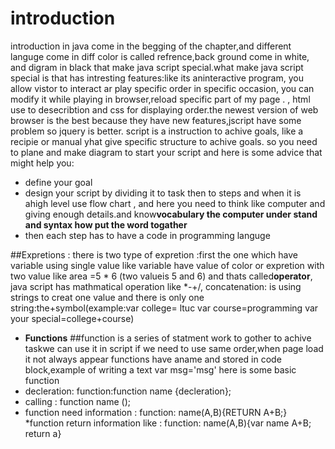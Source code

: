 # introduction
 introduction in java come in the begging of the chapter,and different languge come in diff color is called refrence,back ground come in white, 
and digram in black that make java script special.what make java script special is that has intresting features:like its aninteractive program,
you allow vistor to interact ar play specific order in specific occasion, you can modify it while playing in browser,reload specific part of my page .
, html use to desecribtion and css for displaying order.the newest version of web browser is the best because they have new features,jscript have some problem so jquery is better.
script is a instruction to achive goals, like a recipie or manual yhat give specific structure to achive goals.
so you need to plane and make diagram to start your script and here is some advice that might help you:
* define your goal
* design your script by dividing it to task then to steps and when it is ahigh level use flow chart ,
and here you need to think like computer and giving enough details.and know**vocabulary the computer under stand and 
syntax how put the word togather**
* then each step has to have a code in programming languge 

##Expretions
: there is two type of expretion :first the one which have variable using single value like variable have value of color or expretion with two value like area =5 * 6 (two valueis 5 and 6)
and thats called**operator**, java script has mathmatical operation like *-+/,
concatenation: is using strings to creat one value and there is only one string:the+symbol(example:var college= ltuc
var course=programming var your special=college+course)
 * **Functions**
 ##function 
 is a series of statment work to gother to achive taskwe can use it in script if we need to use same order,when page load it not always appear 
 functions have aname and stored in code block,example of writing a text var msg='msg' 
 here is some basic function
 * decleration: function:function name {decleration};
 * calling : function name ();
 * function need information : function: name(A,B){RETURN A+B;}
 *function return information like : function: name(A,B){var name A+B; return a}
 
